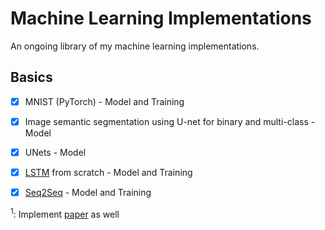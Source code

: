 # Machine Learning Implementations
An ongoing library of my machine learning implementations.

## Basics
- [x] MNIST (PyTorch) - Model and Training
- [x] Image semantic segmentation using U-net for binary and multi-class - Model
- [x] UNets - Model
- [x] [LSTM](nlp/lstm) from scratch - Model and Training
- [x] [Seq2Seq](nlp/seq2seq) - Model and Training


<sup>1</sup>: Implement [paper](https://arxiv.org/pdf/2104.00678v1.pdf) as well
